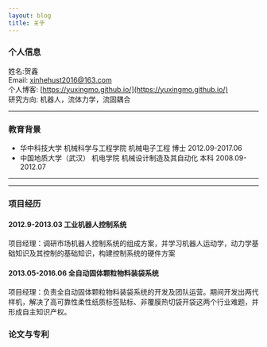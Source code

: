 ```yaml
---
layout: blog
title: 关于
---
```


### 个人信息

姓名:贺鑫  
Email: xinhehust2016@163.com	  
个人博客: [https://yuxingmo.github.io/](https://yuxingmo.github.io/)  
研究方向: 机器人，流体力学，流固耦合

---

### 教育背景

* 华中科技大学  机械科学与工程学院	机械电子工程	博士	2012.09-2017.06
* 中国地质大学（武汉）  机电学院  机械设计制造及其自动化    本科    2008.09-2012.07

---


---

### 项目经历

#### 2012.9-2013.03 **工业机器人控制系统**

项目经理：调研市场机器人控制系统的组成方案，并学习机器人运动学，动力学基础知识及其控制的基础知识，构建控制系统的硬件方案

#### 2013.05-2016.06 **全自动固体颗粒物料装袋系统**

项目经理：负责全自动固体颗粒物料装袋系统的开发及团队运营。期间开发出两代样机，解决了高可靠性柔性纸质标签贴标、非覆膜热切袋开袋这两个行业难题，并形成自主知识产权。


### 论文与专利

